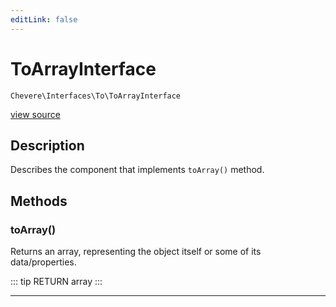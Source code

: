 ```yaml
---
editLink: false
---
```


# ToArrayInterface

`Chevere\Interfaces\To\ToArrayInterface`

[view source](https://github.com/chevere/chevere/blob/master/src/Chevere/Interfaces/To/ToArrayInterface.php)

## Description

Describes the component that implements `toArray()` method.

## Methods

### toArray()

Returns an array, representing the object itself or some of its data/properties.

::: tip RETURN
array
:::

---

